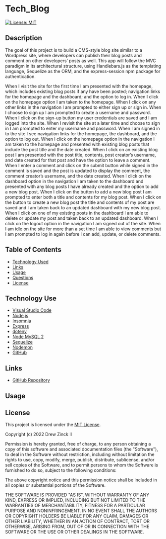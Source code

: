 # Tech_Blog

[![License: MIT](https://img.shields.io/badge/License-MIT-yellow.svg)](https://opensource.org/licenses/MIT)


## Description

The goal of this project is to build a CMS-style blog site similar to a Wordpress site, where developers can publish their blog posts and comment on other developers’ posts as well. This app will follow the MVC paradigm in its architectural structure, using Handlebars.js as the templating language, Sequelize as the ORM, and the express-session npm package for authentication.

When I visit the site for the first time I am presented with the homepage, which includes existing blog posts if any have been posted; navigation links for the homepage and the dashboard; and the option to log in. When I click on the homepage option I am taken to the homepage. When I click on any other links in the navigation I am prompted to either sign up or sign in. When I choose to sign up I am prompted to create a username and password. When I click on the sign-up button my user credentials are saved and I am logged into the site. When I revisit the site at a later time and choose to sign in I am prompted to enter my username and password. When I am signed in to the site I see navigation links for the homepage, the dashboard, and the option to log out. When I click on the homepage option in the navigation I am taken to the homepage and presented with existing blog posts that include the post title and the date created. When I click on an existing blog post I am presented with the post title, contents, post creator’s username, and date created for that post and have the option to leave a comment. When I enter a comment and click on the submit button while signed in the comment is saved and the post is updated to display the comment, the comment creator’s username, and the date created. When I click on the dashboard option in the navigation I am taken to the dashboard and presented with any blog posts I have already created and the option to add a new blog post. When I click on the button to add a new blog post I am prompted to enter both a title and contents for my blog post. When I click on the button to create a new blog post the title and contents of my post are saved and I am taken back to an updated dashboard with my new blog post. When I click on one of my existing posts in the dashboard I am able to delete or update my post and taken back to an updated dashboard. When I click on the logout option in the navigation I am signed out of the site. When I am idle on the site for more than a set time I am able to view comments but I am prompted to log in again before I can add, update, or delete comments.


## Table of Contents

- [Technology Used](#technology-used)
- [Links](#links)
- [Usage](#usage)
- [Questions](#questions)
- [License](#license)


## Technology Use

- [Visual Studio Code](https://code.visualstudio.com/)
- [Node.js](https://nodejs.org/en/)
- [Insomnia](https://docs.insomnia.rest/)
- [Express](https://www.npmjs.com/package/express)
- [dotenv](https://www.npmjs.com/package/dotenv)
- [Node MySQL 2](https://www.npmjs.com/package/mysql2)
- [Sequelize](https://sequelize.org/)
- [Nodemon](https://www.npmjs.com/package/nodemon)
- [GitHub](https://www.github.com)


## Links

- [GitHub Repository](https://github.com/dlzinck/Tech_Blog)


## Usage


## License

This project is licensed under the [MIT License](https://choosealicense.com/licenses/mit).

Copyright (c) 2022 Drew Zinck II

Permission is hereby granted, free of charge, to any person obtaining a copy of this software and associated documentation files (the "Software"), to deal in the Software without restriction, including without limitation the rights to use, copy, modify, merge, publish, distribute, sublicense, and/or sell copies of the Software, and to permit persons to whom the Software is furnished to do so, subject to the following conditions:

The above copyright notice and this permission notice shall be included in all copies or substantial portions of the Software.

THE SOFTWARE IS PROVIDED "AS IS", WITHOUT WARRANTY OF ANY KIND, EXPRESS OR IMPLIED, INCLUDING BUT NOT LIMITED TO THE WARRANTIES OF MERCHANTABILITY, FITNESS FOR A PARTICULAR PURPOSE AND NONINFRINGEMENT. IN NO EVENT SHALL THE AUTHORS OR COPYRIGHT HOLDERS BE LIABLE FOR ANY CLAIM, DAMAGES OR OTHER LIABILITY, WHETHER IN AN ACTION OF CONTRACT, TORT OR OTHERWISE, ARISING FROM, OUT OF OR IN CONNECTION WITH THE SOFTWARE OR THE USE OR OTHER DEALINGS IN THE
SOFTWARE.
